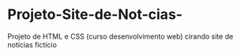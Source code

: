 # Projeto-Site-de-Not-cias-
Projeto de HTML e CSS (curso desenvolvimento web) cirando site de notícias fictício 
